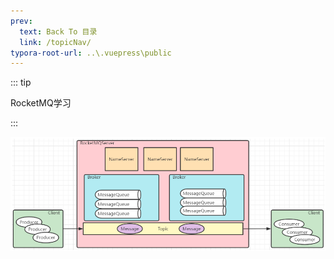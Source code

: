 ```yaml
---
prev:
  text: Back To 目录
  link: /topicNav/
typora-root-url: ..\.vuepress\public
---
```


::: tip 

RocketMQ学习

:::



![image](/images/RocketMQ/526184557CED4B5.jpg)

